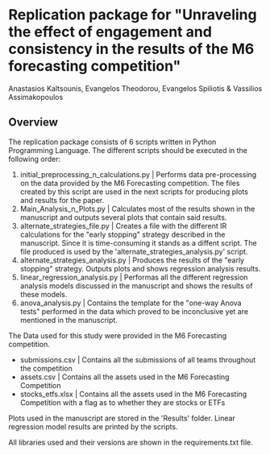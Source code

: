 # Replication package for "Unraveling the effect of engagement and consistency in the results of the M6 forecasting competition"

Anastasios Kaltsounis, Evangelos Theodorou,  Evangelos Spiliotis & Vassilios Assimakopoulos

## Overview 

The replication package consists of 6 scripts written in Python Programming Language. The different scripts should be executed in the following order:

1. initial_preprocessing_n_calculations.py | Performs data pre-processing on the data provided by the M6 Forecasting competition. The files created by this script are used in the next scripts for producing plots and results for the paper.
2. Main_Analysis_n_Plots.py | Calculates most of the results shown in the manuscript and outputs several plots that contain said results.
3. alternate_strategies_file.py | Creates a file with the different IR calculations for the "early stopping" strategy described in the manuscript. Since it is time-consuming it stands as a diffent script. The file produced is used by the 'alternate_strategies_analysis.py' script.
4. alternate_strategies_analysis.py | Produces the results of the "early stopping" strategy. Outputs plots and shows regression analysis results.
5. linear_regression_analysis.py | Performas all the different regression analysis models discussed in the manuscript and shows the results of these models.
6. anova_analysis.py | Contains the template for the "one-way Anova tests" performed in the data which proved to be inconclusive yet are mentioned in the manuscript.


The Data used for this study were provided in the M6 Forecasting competition.

- submissions.csv | Contains all the submissions of all teams throughout the competition
- assets.csv | Contains all the assets used in the M6 Forecasting Competition
- stocks_etfs.xlsx | Contains all the assets used in the M6 Forecasting Competition with a flag as to whether they are stocks or ETFs

Plots used in the manuscript are stored in the 'Results' folder. Linear regression model results are printed by the scripts.

All libraries used and their versions are shown in the requirements.txt file.


